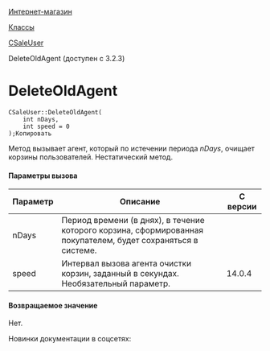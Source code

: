 [Интернет-магазин](/api_help/sale/index.php)

[Классы](/api_help/sale/classes/index.php)

[CSaleUser](/api_help/sale/classes/csaleuser/index.php)

DeleteOldAgent (доступен с 3.2.3)

DeleteOldAgent
==============

```
CSaleUser::DeleteOldAgent(
	int nDays,
	int speed = 0
);Копировать
```

Метод вызывает агент, который по истечении периода *nDays*, очищает корзины пользователей. Нестатический метод.

#### Параметры вызова

| Параметр | Описание | С версии |
| --- | --- | --- |
| nDays | Период времени (в днях), в течение которого корзина, сформированная покупателем, будет сохраняться в системе. |  |
| speed | Интервал вызова агента очистки корзин, заданный в секундах. Необязательный параметр. | 14.0.4 |

#### Возвращаемое значение

Нет.

Новинки документации в соцсетях: